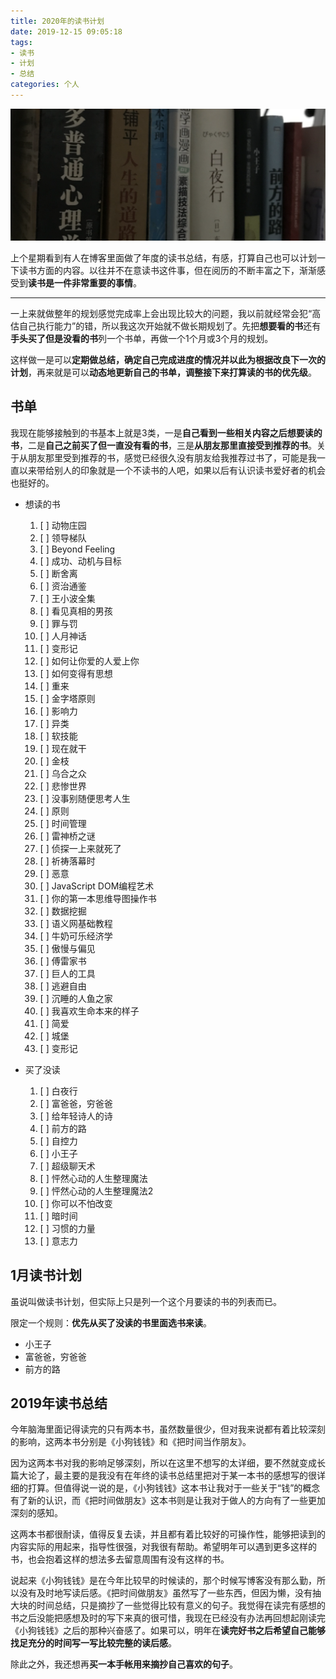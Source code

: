 ```yaml
---
title: 2020年的读书计划
date: 2019-12-15 09:05:18
tags:
- 读书
- 计划
- 总结
categories: 个人
---
```


![](17.2020年的读书计划/0.png)

上个星期看到有人在博客里面做了年度的读书总结，有感，打算自己也可以计划一下读书方面的内容。以往并不在意读书这件事，但在阅历的不断丰富之下，渐渐感受到**读书是一件非常重要的事情**。

<!-- more -->

---

一上来就做整年的规划感觉完成率上会出现比较大的问题，我以前就经常会犯“高估自己执行能力”的错，所以我这次开始就不做长期规划了。先把**想要看的书**还有**手头买了但是没看的书**列一个书单，再做一个1个月或3个月的规划。

这样做一是可以**定期做总结，确定自己完成进度的情况并以此为根据改良下一次的计划**，再来就是可以**动态地更新自己的书单，调整接下来打算读的书的优先级**。

## 书单

我现在能够接触到的书基本上就是3类，一是**自己看到一些相关内容之后想要读的书**，二是**自己之前买了但一直没有看的书**，三是**从朋友那里直接受到推荐的书**。关于从朋友那里受到推荐的书，感觉已经很久没有朋友给我推荐过书了，可能是我一直以来带给别人的印象就是一个不读书的人吧，如果以后有认识读书爱好者的机会也挺好的。

* 想读的书

  1. [ ] 动物庄园
  2. [ ] 领导梯队
  3. [ ] Beyond Feeling
  4. [ ] 成功、动机与目标
  5. [ ] 断舍离
  6. [ ] 资治通鉴
  7. [ ] 王小波全集
  8. [ ] 看见真相的男孩
  9. [ ] 罪与罚
  10. [ ] 人月神话
  11. [ ] 变形记
  12. [ ] 如何让你爱的人爱上你
  13. [ ] 如何变得有思想
  14. [ ] 重来
  15. [ ] 金字塔原则
  16. [ ] 影响力
  17. [ ] 异类
  18. [ ] 软技能
  19. [ ] 现在就干
  20. [ ] 金枝
  21. [ ] 乌合之众
  22. [ ] 悲惨世界
  23. [ ] 没事别随便思考人生
  24. [ ] 原则
  25. [ ] 时间管理
  26. [ ] 雷神桥之谜
  27. [ ] 侦探一上来就死了
  28. [ ] 祈祷落幕时
  29. [ ] 恶意
  30. [ ] JavaScript DOM编程艺术
  31. [ ] 你的第一本思维导图操作书
  32. [ ] 数据挖掘
  33. [ ] 语义网基础教程
  34. [ ] 牛奶可乐经济学
  35. [ ] 傲慢与偏见
  36. [ ] 傅雷家书
  37. [ ] 巨人的工具
  38. [ ] 逃避自由
  39. [ ] 沉睡的人鱼之家
  40. [ ] 我喜欢生命本来的样子
  41. [ ] 简爱
  42. [ ] 城堡
  43. [ ] 变形记

* 买了没读

  1. [ ] 白夜行
  2. [ ] 富爸爸，穷爸爸
  3. [ ] 给年轻诗人的诗
  4. [ ] 前方的路
  5. [ ] 自控力
  6. [ ] 小王子
  7. [ ] 超级聊天术
  8. [ ] 怦然心动的人生整理魔法
  9. [ ] 怦然心动的人生整理魔法2
  10. [ ] 你可以不怕改变
  11. [ ] 暗时间
  12. [ ] 习惯的力量
  13. [ ] 意志力

## 1月读书计划

虽说叫做读书计划，但实际上只是列一个这个月要读的书的列表而已。

限定一个规则：**优先从买了没读的书里面选书来读**。

* 小王子
* 富爸爸，穷爸爸
* 前方的路

## 2019年读书总结

今年脑海里面记得读完的只有两本书，虽然数量很少，但对我来说都有着比较深刻的影响，这两本书分别是《小狗钱钱》和《把时间当作朋友》。

因为这两本书对我的影响足够深刻，所以在这里不想写的太详细，要不然就变成长篇大论了，最主要的是我没有在年终的读书总结里把对于某一本书的感想写的很详细的打算。但值得说一说的是，《小狗钱钱》这本书让我对于一些关于“钱”的概念有了新的认识，而《把时间做朋友》这本书则是让我对于做人的方向有了一些更加深刻的感知。

这两本书都很耐读，值得反复去读，并且都有着比较好的可操作性，能够把读到的内容实际的用起来，指导性很强，对我很有帮助。希望明年可以遇到更多这样的书，也会抱着这样的想法多去留意周围有没有这样的书。

说起来《小狗钱钱》是在今年比较早的时候读的，那个时候写博客没有那么勤，所以没有及时地写读后感。《把时间做朋友》虽然写了一些东西，但因为懒，没有抽大块的时间总结，只是摘抄了一些觉得比较有意义的句子。我觉得在读完有感想的书之后没能把感想及时的写下来真的很可惜，我现在已经没有办法再回想起刚读完《小狗钱钱》之后的那种兴奋感了。如果可以，明年在**读完好书之后希望自己能够找足充分的时间写一写比较完整的读后感**。

除此之外，我还想再**买一本手帐用来摘抄自己喜欢的句子**。